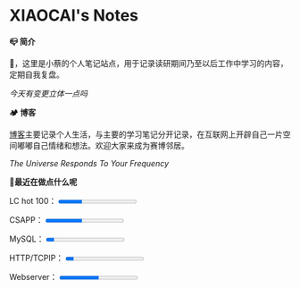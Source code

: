 <!--idoc:ignore:end-->
# XIAOCAI's Notes
<!--idoc:ignore:end-->
**📪 简介**

👋，这里是小蔡的个人笔记站点，用于记录读研期间乃至以后工作中学习的内容，定期自我复盘。

*今天有变更立体一点吗*



**🏕 博客**

[博客](https://shixiaocaia.fun)主要记录个人生活，与主要的学习笔记分开记录，在互联网上开辟自己一片空间嘟嘟自己情绪和想法。欢迎大家来成为赛博邻居。

*The Universe Responds To Your Frequency*



**🍳最近在做点什么呢**

<p>
    <label for="file">LC hot 100：</label>
    <progress max="100" value="30"></progress>
</p>
<p>
    <label for="file">CSAPP：</label>
    <progress max="43" value="20"></progress>
</p>
<p>
    <label for="file">MySQL：</label>
    <progress max="100" value="10"></progress>
</p>
<p>
    <label for="file">HTTP/TCPIP：</label>
    <progress max="100" value="10"></progress>
</p>
<p>
    <label for="file">Webserver：</label>
    <progress max="100" value="50"></progress>
</p>
